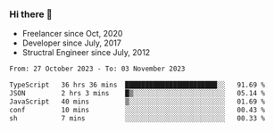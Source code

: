 ### Hi there 👋

- Freelancer since Oct, 2020
- Developer since July, 2017
- Structral Engineer since July, 2012

<!--START_SECTION:waka-->

```txt
From: 27 October 2023 - To: 03 November 2023

TypeScript   36 hrs 36 mins  ███████████████████████░░   91.69 %
JSON         2 hrs 3 mins    █▒░░░░░░░░░░░░░░░░░░░░░░░   05.14 %
JavaScript   40 mins         ▒░░░░░░░░░░░░░░░░░░░░░░░░   01.69 %
conf         10 mins         ░░░░░░░░░░░░░░░░░░░░░░░░░   00.43 %
sh           7 mins          ░░░░░░░░░░░░░░░░░░░░░░░░░   00.33 %
```

<!--END_SECTION:waka-->
